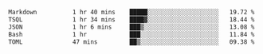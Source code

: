 <!--START_SECTION:waka-->

```txt
Markdown          1 hr 40 mins    █████░░░░░░░░░░░░░░░░░░░░   19.72 %
TSQL              1 hr 34 mins    ████▓░░░░░░░░░░░░░░░░░░░░   18.44 %
JSON              1 hr 6 mins     ███▒░░░░░░░░░░░░░░░░░░░░░   13.08 %
Bash              1 hr            ███░░░░░░░░░░░░░░░░░░░░░░   11.84 %
TOML              47 mins         ██▒░░░░░░░░░░░░░░░░░░░░░░   09.38 %
```

<!--END_SECTION:waka-->